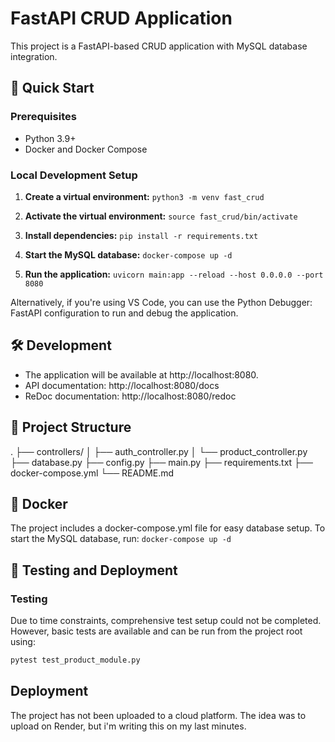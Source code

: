 # FastAPI CRUD Application
This project is a FastAPI-based CRUD application with MySQL database integration.
## 🚀 Quick Start
### Prerequisites
- Python 3.9+
- Docker and Docker Compose
### Local Development Setup
1. **Create a virtual environment:**
   `
   python3 -m venv fast_crud
   `

2. **Activate the virtual environment:**
`source fast_crud/bin/activate`

3. **Install dependencies:**
`pip install -r requirements.txt`

4. **Start the MySQL database:**
`docker-compose up -d`

5. **Run the application:**
`uvicorn main:app --reload --host 0.0.0.0 --port 8080`

Alternatively, if you're using VS Code, you can use the Python Debugger: FastAPI configuration to run and debug the application.

## 🛠️ Development
* The application will be available at http://localhost:8080.
* API documentation: http://localhost:8080/docs
* ReDoc documentation: http://localhost:8080/redoc

## 📁 Project Structure
.
├── controllers/
│   ├── auth_controller.py
│   └── product_controller.py
├── database.py
├── config.py
├── main.py
├── requirements.txt
├── docker-compose.yml
└── README.md


## 🐳 Docker
The project includes a docker-compose.yml file for easy database setup. To start the MySQL database, run:
`docker-compose up -d`


## 🧪 Testing and Deployment
### Testing
Due to time constraints, comprehensive test setup could not be completed. However, basic tests are available and can be run from the project root using:
```bash
pytest test_product_module.py
```

## Deployment
The project has not been uploaded to a cloud platform. The idea was to upload on Render, but i'm writing this on my last minutes.